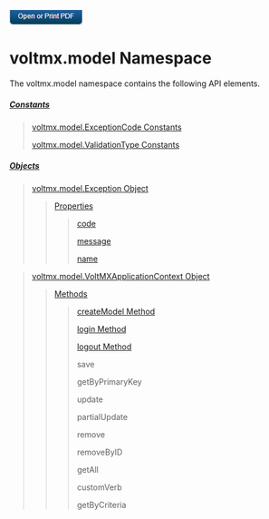                         

[![](Resources/Images/pdf.png)](http://docs.voltmx.com/9_x_PDFs/iris/voltmx_ref_arch_ap_internali.pdf)


voltmx.model Namespace
====================

The voltmx.model namespace contains the following API elements.

##### [Constants](voltmx.model_Constants.md)

> [voltmx.model.ExceptionCode Constants](voltmx.model_Constants.md#ExceptionCode)
> 
> [voltmx.model.ValidationType Constants](voltmx.model_Constants.md#ValidationType)

##### [Objects](voltmx.model_Objects.md)

> [voltmx.model.Exception Object](voltmx.model.Exception_Object.md)
> 
> > [Properties](voltmx.model.Exception_Properties.md)
> > 
> > > [code](voltmx.model.Exception_Properties.md)
> > > 
> > > [message](voltmx.model.Exception_Properties.md#message)
> > > 
> > > [name](voltmx.model.Exception_Properties.md#name)

> [voltmx.model.VoltMXApplicationContext Object](voltmx.model.VoltMXApplicationContext_Object.md)
> 
> > [Methods](voltmx.model.VoltMXApplicationContext_Methods.md)
> > 
> > > [createModel Method](voltmx.model.VoltMXApplicationContext_Methods.md#createModel)
> > > 
> > > [login Method](voltmx.model.VoltMXApplicationContext_Methods.md#login)
> > > 
> > > [logout Method](voltmx.model.VoltMXApplicationContext_Methods.md#logout)
> > > 
> > > save
> > > 
> > > getByPrimaryKey
> > > 
> > > update
> > > 
> > > partialUpdate
> > > 
> > > remove
> > > 
> > > removeByID
> > > 
> > > getAll
> > > 
> > > customVerb
> > > 
> > > getByCriteria
